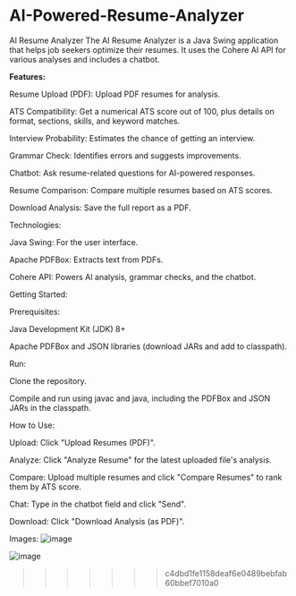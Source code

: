 
# AI-Powered-Resume-Analyzer

AI Resume Analyzer
The AI Resume Analyzer is a Java Swing application that helps job seekers optimize their resumes. It uses the Cohere AI API for various analyses and includes a chatbot.



**Features:**

Resume Upload (PDF): Upload PDF resumes for analysis.

ATS Compatibility: Get a numerical ATS score out of 100, plus details on format, sections, skills, and keyword matches.

Interview Probability: Estimates the chance of getting an interview.

Grammar Check: Identifies errors and suggests improvements.

Chatbot: Ask resume-related questions for AI-powered responses.

Resume Comparison: Compare multiple resumes based on ATS scores.

Download Analysis: Save the full report as a PDF.




Technologies:

Java Swing: For the user interface.

Apache PDFBox: Extracts text from PDFs.

Cohere API: Powers AI analysis, grammar checks, and the chatbot.



Getting Started:

Prerequisites:

Java Development Kit (JDK) 8+

Apache PDFBox and JSON libraries (download JARs and add to classpath).



Run:

Clone the repository.

Compile and run using javac and java, including the PDFBox and JSON JARs in the classpath.



How to Use:

Upload: Click "Upload Resumes (PDF)".

Analyze: Click "Analyze Resume" for the latest uploaded file's analysis.

Compare: Upload multiple resumes and click "Compare Resumes" to rank them by ATS score.



Chat: Type in the chatbot field and click "Send".

Download: Click "Download Analysis (as PDF)".


Images:
![image](https://github.com/user-attachments/assets/2a12ce26-68d3-4053-a1e2-663eb422cc3b)


![image](https://github.com/user-attachments/assets/e3339a0d-f69f-47e2-aafb-843471fa59f5)



>>>>>>> c4dbd1fe1158deaf6e0489bebfab60bbef7010a0

